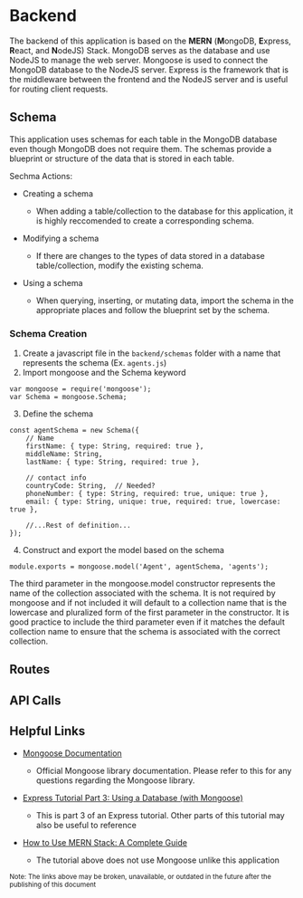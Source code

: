 # Backend
The backend of this application is based on the **MERN** (**M**ongoDB, **E**xpress, **R**eact, and **N**odeJS) Stack. MongoDB serves as the database and use NodeJS to manage the web server. Mongoose is used to connect the MongoDB database to the NodeJS server. Express is the framework that is the middleware between the frontend and the NodeJS server and is useful for routing client requests.

## Schema
This application uses schemas for each table in the MongoDB database even though MongoDB does not require them. The schemas provide a blueprint or structure of the data that is stored in each table.

Sechma Actions:
- Creating a schema
  - When adding a table/collection to the database for this application, it is highly reccomended to create a corresponding schema.
  
- Modifying a schema
  - If there are changes to the types of data stored in a database table/collection, modify the existing schema.

- Using a schema
  - When querying, inserting, or mutating data, import the schema in the appropriate places and follow the blueprint set by the schema.

### Schema Creation
1. Create a javascript file in the ```backend/schemas``` folder with a name that represents the schema (Ex. ```agents.js```)
2. Import mongoose and the Schema keyword 
```
var mongoose = require('mongoose');
var Schema = mongoose.Schema;
```
3. Define the schema 
```
const agentSchema = new Schema({
    // Name
    firstName: { type: String, required: true },
    middleName: String,
    lastName: { type: String, required: true },
    
    // contact info
    countryCode: String,  // Needed?
    phoneNumber: { type: String, required: true, unique: true },
    email: { type: String, unique: true, required: true, lowercase: true },
    
    //...Rest of definition...
});
```

4. Construct and export the model based on the schema
```
module.exports = mongoose.model('Agent', agentSchema, 'agents');
```
The third parameter in the mongoose.model constructor represents the name of the collection associated with the schema. It is not required by mongoose and if not included it will default to a collection name that is the lowercase and pluralized form of the first parameter in the constructor. It is good practice to include the third parameter even if it matches the default collection name to ensure that the schema is associated with the correct collection.



## Routes

## API Calls

## Helpful Links
- [Mongoose Documentation](https://mongoosejs.com/docs/guide.html)
  - Official Mongoose library documentation. Please refer to this for any questions regarding the Mongoose library.

- [Express Tutorial Part 3: Using a Database (with Mongoose)](https://developer.mozilla.org/en-US/docs/Learn/Server-side/Express_Nodejs/mongoose#defining_the_locallibrary_schema)
  - This is part 3 of an Express tutorial. Other parts of this tutorial may also be useful to reference

- [How to Use MERN Stack: A Complete Guide](https://www.mongodb.com/languages/mern-stack-tutorial)
  - The tutorial above does not use Mongoose unlike this application

<sub>Note: The links above may be broken, unavailable, or outdated in the future after the publishing of this document</sub> 
